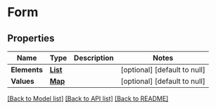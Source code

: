 # Form
## Properties

Name | Type | Description | Notes
------------ | ------------- | ------------- | -------------
**Elements** | [**List**](FormElement.md) |  | [optional] [default to null]
**Values** | [**Map**](string.md) |  | [optional] [default to null]

[[Back to Model list]](../README.md#documentation-for-models) [[Back to API list]](../README.md#documentation-for-api-endpoints) [[Back to README]](../README.md)

